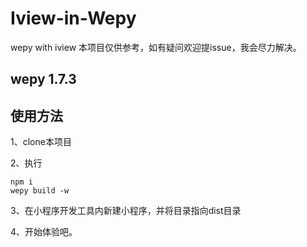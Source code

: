 # Iview-in-Wepy
wepy with iview
本项目仅供参考，如有疑问欢迎提issue，我会尽力解决。

##  wepy 1.7.3

## 使用方法

1、clone本项目

2、执行

```
npm i 
wepy build -w
```

3、在小程序开发工具内新建小程序，并将目录指向dist目录

4、开始体验吧。